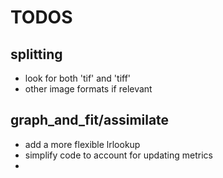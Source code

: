 # TODOS

## splitting
* look for both 'tif' and 'tiff'
* other image formats if relevant

## graph_and_fit/assimilate
* add a more flexible lrlookup
* simplify code to account for updating metrics
* 